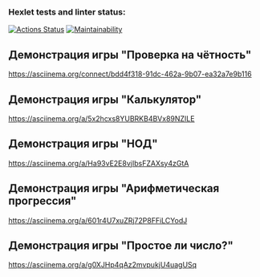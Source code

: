 ### Hexlet tests and linter status:
[![Actions Status](https://github.com/Rsyu/java-project-61/actions/workflows/hexlet-check.yml/badge.svg)](https://github.com/Rsyu/java-project-61/actions)
[![Maintainability](https://api.codeclimate.com/v1/badges/a30d4f4906f6f151b51d/maintainability)](https://codeclimate.com/github/Rsyu/java-project-61/maintainability)
## Демонстрация игры "Проверка на чётность"
 https://asciinema.org/connect/bdd4f318-91dc-462a-9b07-ea32a7e9b116

## Демонстрация игры "Калькулятор"
https://asciinema.org/a/5x2hcxs8YUBRKB4BVx89NZILE

## Демонстрация игры "НОД"
https://asciinema.org/a/Ha93vE2E8vjIbsFZAXsy4zGtA

## Демонстрация игры "Арифметическая прогрессия"
 https://asciinema.org/a/601r4U7xuZRj72P8FFiLCYodJ

## Демонстрация игры "Простое ли число?"
 https://asciinema.org/a/g0XJHp4qAz2mvpukjU4uagUSq



